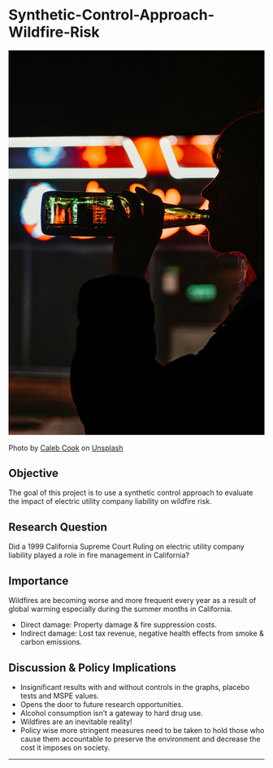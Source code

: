 # Synthetic-Control-Approach-Wildfire-Risk

![Company Logo](https://github.com/BreeMad/Alcohol-and-Hard-Drug-Interaction-Replication-Study/blob/main/alcohol.jpg)

Photo by <a href="https://unsplash.com/@venturecreative?utm_content=creditCopyText&utm_medium=referral&utm_source=unsplash">Caleb Cook</a> on <a href="https://unsplash.com/photos/silhouette-of-2-person-standing-on-grass-field-during-sunset-syuox8fipX4?utm_content=creditCopyText&utm_medium=referral&utm_source=unsplash">Unsplash</a>

## Objective
The goal of this project is to use a synthetic control approach to evaluate the impact of electric utility company liability on wildfire risk.

## Research Question
Did a 1999 California Supreme Court Ruling on electric utility company liability played a role in fire management in California?

## Importance
Wildfires are becoming worse and more frequent every year as a result of global warming especially during the summer months in California.
+ Direct damage: Property damage & fire suppression costs.
+ Indirect damage: Lost tax revenue, negative health effects from smoke & carbon emissions.

## Discussion & Policy Implications
+ Insignificant results with and without controls in the graphs, placebo tests and MSPE values.
+ Opens the door to future research opportunities.
+ Alcohol consumption isn’t a gateway to hard drug use.
+ Wildfires are an inevitable reality!
+ Policy wise more stringent measures need to be taken to hold those who cause them accountable to preserve the environment and decrease the cost it imposes on society. 

---

